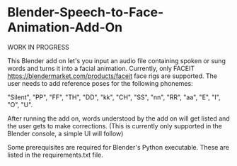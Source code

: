 # Blender-Speech-to-Face-Animation-Add-On
WORK IN PROGRESS

This Blender add on let's you input an audio file containing spoken or sung words and turns it into a facial animation. Currently, only FACEIT https://blendermarket.com/products/faceit face rigs are supported.
The user needs to add reference poses for the following phonemes:

"Silent", "PP", "FF", "TH", "DD", "kk", "CH", "SS", "nn", "RR", "aa", "E", "I", "O", "U".

After running the add on, words understood by the add on will get listed and the user gets to make corrections. (This is currently only supported in the Blender console, a simple UI will follow)

Some prerequisites are required for Blender's Python executable. These are listed in the requirements.txt file.



